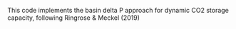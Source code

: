 This code implements the basin delta P approach for dynamic CO2 storage capacity, following Ringrose & Meckel (2019)

